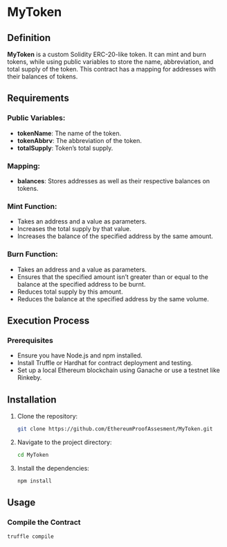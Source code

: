 
# MyToken

## Definition
**MyToken** is a custom Solidity ERC-20-like token. It can mint and burn tokens, while using public variables to store the name, abbreviation, and total supply of the token. This contract has a mapping for addresses with their balances of tokens.

## Requirements

### Public Variables:
- **tokenName**: The name of the token.
- **tokenAbbrv**: The abbreviation of the token.
- **totalSupply**: Token’s total supply.

### Mapping:
- **balances**: Stores addresses as well as their respective balances on tokens.

### Mint Function:
- Takes an address and a value as parameters.
- Increases the total supply by that value.
- Increases the balance of the specified address by the same amount.

### Burn Function:
- Takes an address and a value as parameters.
- Ensures that the specified amount isn’t greater than or equal to the balance at the specified address to be burnt.
- Reduces total supply by this amount.
- Reduces the balance at the specified address by the same volume.

## Execution Process

### Prerequisites
- Ensure you have Node.js and npm installed.
- Install Truffle or Hardhat for contract deployment and testing.
- Set up a local Ethereum blockchain using Ganache or use a testnet like Rinkeby.

## Installation
1. Clone the repository:
    ```bash
    git clone https://github.com/EthereumProofAssesment/MyToken.git
    ```
2. Navigate to the project directory:
    ```bash
    cd MyToken
    ```
3. Install the dependencies:
    ```bash
    npm install
    ```

## Usage
### Compile the Contract 

```bash
truffle compile



